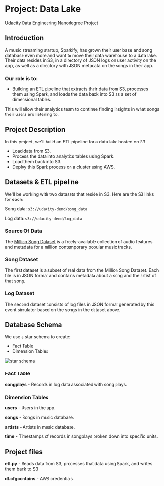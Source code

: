# Project: Data Lake
[Udacity](https://www.udacity.com/) Data Engineering Nanodegree Project

## Introduction
A music streaming startup, Sparkify, has grown their user base and song database even more and want to move their data warehouse to a data lake. Their data resides in S3, in a directory of JSON logs on user activity on the app, as well as a directory with JSON metadata on the songs in their app.

### Our role is to:
- Building an ETL pipeline that extracts their data from S3, processes them using Spark, and loads the data back into S3 as a set of dimensional tables. 

This will allow their analytics team to continue finding insights in what songs their users are listening to.

## Project Description
In this project, we'll build an ETL pipeline for a data lake hosted on S3. 
- Load data from S3.
- Process the data into analytics tables using Spark.
- Load them back into S3. 
- Deploy this Spark process on a cluster using AWS.

## Datasets & ETL pipeline
We'll be working with two datasets that reside in S3. Here are the S3 links for each:

Song data: `s3://udacity-dend/song_data`

Log data: `s3://udacity-dend/log_data`

### Source Of Data
The [Million Song Dataset](http://millionsongdataset.com/) is a freely-available collection of audio features and metadata for a million contemporary popular music tracks. 

### Song Dataset
The first dataset is a subset of real data from the Million Song Dataset. Each file is in JSON format and contains metadata about a song and the artist of that song. 

### Log Dataset
The second dataset consists of log files in JSON format generated by this event simulator based on the songs in the dataset above.

## Database Schema
We use a star schema to create:

- Fact Table 
- Dimension Tables

![star schema](https://user-images.githubusercontent.com/42184553/83107280-a2971300-a0c6-11ea-8070-13f854605280.png)

### Fact Table
**songplays** - Records in log data associated with song plays.

### Dimension Tables
**users** - Users in the app.

**songs** - Songs in music database.

**artists** - Artists in music database.

**time** - Timestamps of records in songplays broken down into specific units.


## Project files

**etl.py** - Reads data from S3, processes that data using Spark, and writes them back to S3

**dl.cfgcontains** - AWS credentials
